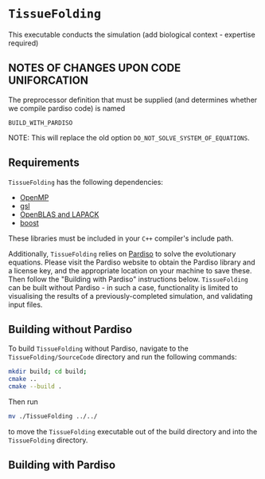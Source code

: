 # `TissueFolding`

This executable conducts the simulation (add biological context - expertise required)

## NOTES OF CHANGES UPON CODE UNIFORCATION

The preprocessor definition that must be supplied (and determines whether we compile pardiso code) is named
```
BUILD_WITH_PARDISO
```
NOTE: This will replace the old option `DO_NOT_SOLVE_SYSTEM_OF_EQUATIONS`.

## Requirements

`TissueFolding` has the following dependencies:

- [OpenMP](https://www.openmp.org/)
- [gsl](https://www.gnu.org/software/gsl/)
- [OpenBLAS and LAPACK](https://www.openblas.net/)
- [boost](https://www.boost.org/)

These libraries must be included in your `C++` compiler's include path.

Additionally, `TissueFolding` relies on [Pardiso](https://www.pardiso-project.org/) to solve the evolutionary equations. Please visit the Pardiso website to obtain the Pardiso library and a license key, and the appropriate location on your machine to save these. Then follow the "Building with Pardiso" instructions below. `TissueFolding` can be built without Pardiso - in such a case, functionality is limited to visualising the results of a previously-completed simulation, and validating input files.

## Building without Pardiso

To build `TissueFolding` without Pardiso, navigate to the `TissueFolding/SourceCode` directory and run the following commands:
```bash
mkdir build; cd build;
cmake ..
cmake --build .
```
Then run
```bash
mv ./TissueFolding ../../
```
to move the `TissueFolding` executable out of the build directory and into the `TissueFolding` directory.

## Building with Pardiso
